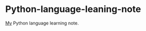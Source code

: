 # Python-language-leaning-note
[My](http://github.com/yanboishere/) Python language learning note.




